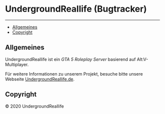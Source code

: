 # UndergroundReallife (Bugtracker)

--------------

* [Allgemeines](#allgemeines)
* [Copyright](#copyright)


## Allgemeines

UndergroundReallife ist ein *GTA 5 Roleplay Server* basierend auf Alt:V-Multiplayer.

Für weitere Informationen zu unserem Projekt, besuche bitte unsere Webseite [UndergroundReallife.de](https://undergroundreallife.de/).


## Copyright

© 2020 UndergroundReallife